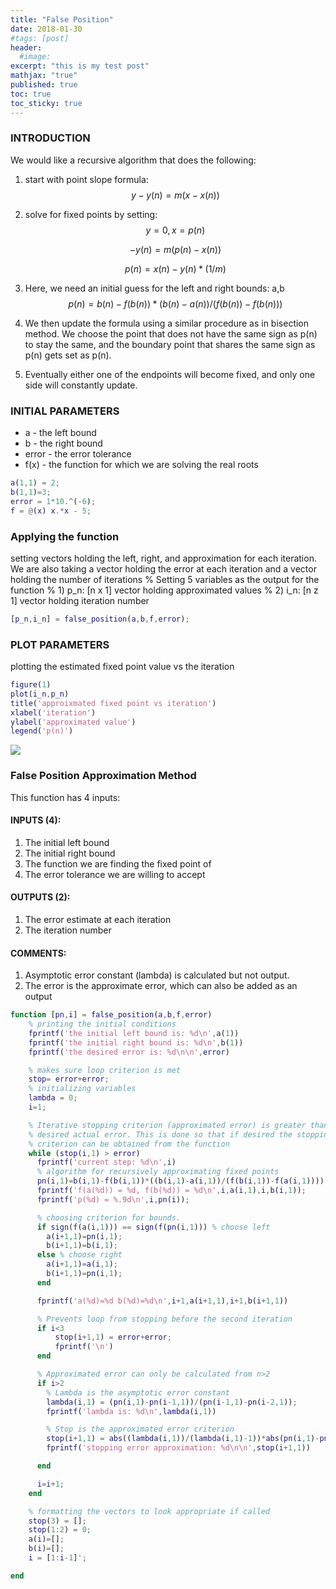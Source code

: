 ```yaml
---
title: "False Position"
date: 2018-01-30
#tags: [post]
header:
  #image:
excerpt: "this is my test post"
mathjax: "true"
published: true
toc: true
toc_sticky: true
---
```


### INTRODUCTION
We would like a recursive algorithm that does the following:
1. start with point slope formula: $$y-y(n)=m(x-x(n))$$
2. solve for fixed points by setting: $$y=0 , x=p(n)$$

    $$-y(n)=m(p(n)-x(n))$$

    $$p(n)=x(n)-y(n)* (1/m)$$
3. Here, we need an initial guess for the left and right bounds: a,b
    $$p(n) = b(n) - f(b(n)) * (b(n)-a(n)) / (f(b(n)) - f(b(n)))$$

4. We then update the formula using a similar procedure as in bisection method. We choose the point that does not have the same sign as p(n) to stay the same, and the boundary point that shares the same sign as p(n) gets set as p(n).

5. Eventually either one of the endpoints will become fixed, and only one side will constantly update.


### INITIAL PARAMETERS
* a - the left bound
* b - the right bound
* error - the error tolerance
* f(x) - the function for which we are solving the real roots

```matlab
a(1,1) = 2;
b(1,1)=3;
error = 1*10.^(-6);
f = @(x) x.*x - 5;
```
### Applying the function
setting vectors holding the left, right, and approximation for each
iteration. We are also taking a vector holding the error at each
iteration and a vector holding the number of iterations
% Setting 5 variables as the output for the function
% 1) p_n: [n x 1] vector holding approximated values
% 2) i_n: [n z 1] vector holding iteration number

```matlab
[p_n,i_n] = false_position(a,b,f,error);
```
### PLOT PARAMETERS
plotting the estimated fixed point value vs the iteration
```matlab
figure(1)
plot(i_n,p_n)
title('approixmated fixed point vs iteration')
xlabel('iteration')
ylabel('approximated value')
legend('p(n)')
```
<img src="{{ site.baseurl }}/images/numerical_analysis/linear_methods/false_position/plot.png">

### False Position Approximation Method
This function has 4 inputs:

#### INPUTS (4):
1. The initial left bound
2. The initial right bound
3. The function we are finding the fixed point of
4. The error tolerance we are willing to accept

#### OUTPUTS (2):
1. The error estimate at each iteration
2. The iteration number

#### COMMENTS:
1. Asymptotic error constant (lambda) is calculated but not output.
2. The error is the approximate error, which can also be added as an
   output

```matlab
function [pn,i] = false_position(a,b,f,error)
    % printing the initial conditions
    fprintf('the initial left bound is: %d\n',a(1))
    fprintf('the initial right bound is: %d\n',b(1))
    fprintf('the desired error is: %d\n\n',error)

    % makes sure loop criterion is met
    stop= error+error;
    % initializing variables
    lambda = 0;
    i=1;

    % Iterative stopping criterion (approximated error) is greater than the
    % desired actual error. This is done so that if desired the stopping
    % criterion can be obtained from the function
    while (stop(i,1) > error)
      fprintf('current step: %d\n',i)
      % algorithm for recursively approximating fixed points
      pn(i,1)=b(i,1)-f(b(i,1))*((b(i,1)-a(i,1))/(f(b(i,1))-f(a(i,1))));
      fprintf('f(a(%d)) = %d, f(b(%d)) = %d\n',i,a(i,1),i,b(i,1));
      fprintf('p(%d) = %.9d\n',i,pn(i));

      % choosing criterion for bounds.
      if sign(f(a(i,1))) == sign(f(pn(i,1))) % choose left
        a(i+1,1)=pn(i,1);
        b(i+1,1)=b(i,1);
      else % choose right
        a(i+1,1)=a(i,1);
        b(i+1,1)=pn(i,1);
      end

      fprintf('a(%d)=%d b(%d)=%d\n',i+1,a(i+1,1),i+1,b(i+1,1))

      % Prevents loop from stopping before the second iteration
      if i<3
          stop(i+1,1) = error+error;
          fprintf('\n')
      end

      % Approximated error can only be calculated from n>2
      if i>2
        % Lambda is the asymptotic error constant
        lambda(i,1) = (pn(i,1)-pn(i-1,1))/(pn(i-1,1)-pn(i-2,1));
        fprintf('lambda is: %d\n',lambda(i,1))

        % Stop is the approximated error criterion
        stop(i+1,1) = abs((lambda(i,1))/(lambda(i,1)-1))*abs(pn(i,1)-pn(i-1,1));
        fprintf('stopping error approximation: %d\n\n',stop(i+1,1))

      end

      i=i+1;
    end

    % formatting the vectors to look appropriate if called
    stop(3) = [];
    stop(1:2) = 0;
    a(i)=[];
    b(i)=[];
    i = [1:i-1]';

end
```
